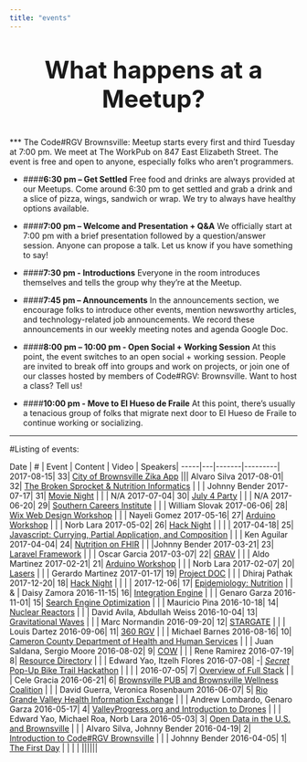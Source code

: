 ```yaml
---
title: "events"
---
```


<p style="text-align: center; font-size: 300%; font-weight:bold;">
What happens at a Meetup?
</p>
***
The Code#RGV Brownsville: Meetup starts every first and third Tuesday at 7:00 pm. We meet at The WorkPub on 847 East Elizabeth Street. The event is free and open to anyone, especially folks who aren’t programmers.

+ ####**6:30 pm – Get Settled**
  Free food and drinks are always provided at our Meetups. Come around 6:30 pm to get settled and grab a drink and a slice of pizza, wings, sandwich or wrap. We try to always have healthy options available.

+ ####**7:00 pm – Welcome and Presentation + Q&A**
  We officially start at 7:00 pm with a brief presentation followed by a question/answer session. Anyone can propose a talk. Let us know if you have something to say!

+ ####**7:30 pm - Introductions**
  Everyone in the room introduces themselves and tells the group why they’re at the Meetup.

+ ####**7:45 pm – Announcements**
  In the announcements section, we encourage folks to introduce other events, mention newsworthy articles, and technology-related job announcements. We record these announcements in our weekly meeting notes and agenda Google Doc.

+ ####**8:00 pm – 10:00 pm - Open Social + Working Session**
At this point, the event switches to an open social + working session. People are invited to break off into groups and work on projects, or join one of our classes hosted by members of Code#RGV: Brownsville. Want to host a class? Tell us!

+ ####**10:00 pm - Move to El Hueso de Fraile**
At this point, there’s usually a tenacious group of folks that migrate next door to El Hueso de Fraile to continue working or socializing.

***

#Listing of events:

Date | # | Event | Content | Video | Speakers|
-----|---|-------|---------|
2017-08-15| 33| [City of Brownsville Zika App](https://www.facebook.com/events/790664704427861) ||| Alvaro Silva
2017-08-01| 32| [The Broken Sprocket & Nutrition Informatics](https://www.facebook.com/events/912114342278908) | | | Johnny Bender
2017-07-17| 31| [Movie Night](https://www.facebook.com/events/1965613393670008/) | | | N/A
2017-07-04| 30| [July 4 Party](https://www.facebook.com/events/107479486550238) | | | N/A
2017-06-20| 29| [Southern Careers Institute](https://www.facebook.com/events/446909582351629/) | [<i class="fa fa-info-circle" aria-hidden="true"></i>](http://www.scitexas.edu/) | | William Slovak
2017-06-06| 28| [Wix Web Design Workshop](https://www.facebook.com/events/124974144744935/) | [<i class="fa fa-slideshare" aria-hidden="true"></i>](https://docs.google.com/presentation/d/1e4nRVHEjuoRgGYN8HWpkppL3mr6l2wE0PGMnEf7m5mg/edit?usp=sharing) [<i class="fa fa-info-circle" aria-hidden="true"></i>](https://www.wix.com/) | [<i class="fa fa-video-camera" aria-hidden="true"></i>](https://www.facebook.com/codergvbrownsville/videos/1819075155074323/) | Nayeli Gomez
2017-05-16| 27| [Arduino Workshop](https://www.facebook.com/events/1308710035882364/) | [<i class="fa fa-info-circle" aria-hidden="true"></i>](https://www.arduino.cc/) | | Norb Lara
2017-05-02| 26| [Hack Night](https://www.facebook.com/events/1330216183733091/) | | | |
2017-04-18| 25| [Javascript: Currying, Partial Application, and Composition](https://www.facebook.com/events/732180300240557/) | [<i class="fa fa-github-alt" aria-hidden="true"></i>](https://github.com/piq9117/compositionTalk)| [<i class="fa fa-video-camera" aria-hidden="true"></i>](https://www.facebook.com/codergvbrownsville/videos/1792772777704561/) | Ken Aguilar
2017-04-04| 24| [Nutrition on FHIR](https://www.facebook.com/events/678930188958271/) | [<i class="fa fa-slideshare" aria-hidden="true"></i>](https://drive.google.com/file/d/0B_LMs7B2LDYvWlBxV2duZFhveTA/view?usp=sharing) [<i class="fa fa-info-circle" aria-hidden="true"></i>](http://www.hl7.org/fhir/) | |Johnny Bender
2017-03-21| 23| [Laravel Framework](https://www.facebook.com/events/1216843111765699/) | [<i class="fa fa-info-circle" aria-hidden="true"></i>](https://laravel.com/) | [<i class="fa fa-video-camera" aria-hidden="true"></i>](https://www.facebook.com/johnnypbender/videos/vb.679756671/10155111825091672/?type=2&theater) | Oscar Garcia
2017-03-07| 22| [GRAV](https://www.facebook.com/events/747913215386047/) | [<i class="fa fa-info-circle" aria-hidden="true"></i>](https://getgrav.org/) | | Aldo Martinez
2017-02-21|	21|	[Arduino Workshop](https://www.facebook.com/events/969914836473646/) | [<i class="fa fa-info-circle" aria-hidden="true"></i>](https://www.arduino.cc/) | | Norb Lara
2017-02-07|	20|	[Lasers](https://www.facebook.com/events/753320381481754/) | | | Gerardo Martinez
2017-01-17|	19|	[Project DOC](https://www.facebook.com/events/154631715029417/) | [<i class="fa fa-info-circle" aria-hidden="true"></i>](https://www.pwc.com/us/en/health-industries/DoubleJump.html) | | Dhiraj Pathak
2017-12-20|	18|	[Hack Night](https://www.facebook.com/events/569874219880193/) | | | |
2017-12-06|	17|	[Epidemiology: Nutrition](https://www.facebook.com/events/1823881687849727/) | | [<i class="fa fa-video-camera" aria-hidden="true"></i>](https://www.facebook.com/codergvbrownsville/videos/1715996588715514/) & [<i class="fa fa-video-camera" aria-hidden="true"></i>](https://www.facebook.com/codergvbrownsville/videos/1716005255381314/)| Daisy Zamora
2016-11-15|	16|	[Integration Engine](https://www.facebook.com/events/1817022961917074/) | [<i class="fa fa-info-circle" aria-hidden="true"></i>](http://rgvhie.org/) | | Genaro Garza
2016-11-01|	15|	[Search Engine Optimization](https://www.facebook.com/events/1346127542112267/) | | | Mauricio Pina
2016-10-18|	14|	[Nuclear Reactors](https://www.facebook.com/events/965993420189443/) | | [<i class="fa fa-video-camera" aria-hidden="true"></i>](https://www.facebook.com/codergvbrownsville/videos/1687088301606343/)| David Avila, Abdullah Weiss
2016-10-04|	13|	[Gravitational Waves](https://www.facebook.com/events/1768206486786869/) | | | Marc Normandin
2016-09-20|	12|	[STARGATE](https://www.facebook.com/events/343697212634525/) | [<i class="fa fa-info-circle" aria-hidden="true"></i>](http://www.utrgv.edu/stargate/) | [<i class="fa fa-video-camera" aria-hidden="true"></i>](https://www.facebook.com/codergvbrownsville/videos/1671100906538416/)| Louis Dartez
2016-09-06|	11|	[360 RGV](https://www.facebook.com/events/1657542251224510/) | [<i class="fa fa-info-circle" aria-hidden="true"></i>](http://www.360rgv.com/) | [<i class="fa fa-video-camera" aria-hidden="true"></i>](https://www.facebook.com/codergvbrownsville/videos/1663750293940144/) | Michael Barnes
2016-08-16|	10|	[Cameron County Department of Health and Human Services](https://www.facebook.com/events/1049465525140539/) | [<i class="fa fa-info-circle" aria-hidden="true"></i>](http://www.co.cameron.tx.us/) | [<i class="fa fa-video-camera" aria-hidden="true"></i>](https://www.facebook.com/codergvbrownsville/videos/1652368875078286/) | Juan Saldana, Sergio Moore
2016-08-02|	9| [COW](https://www.facebook.com/events/1752591338352737/) | [<i class="fa fa-info-circle" aria-hidden="true"></i>](http://www.codergv.org/programs/cow/) | [<i class="fa fa-video-camera" aria-hidden="true"></i>](https://www.facebook.com/codergvbrownsville/videos/1644996219148885/)| Rene Ramirez
2016-07-19|	8| [Resource Directory](https://www.facebook.com/events/129387614161338/) | | [<i class="fa fa-video-camera" aria-hidden="true"></i>](https://www.facebook.com/codergvbrownsville/videos/1637490219899485/) | Edward Yao, Itzelh Flores
2016-07-08|	-| [*Secret* Pop-Up Bike Trail Hackathon](https://goo.gl/F72vWb) | | | |
2016-07-05|	7| [Overview of Full Stack](https://www.facebook.com/events/217535031973989/) | | [<i class="fa fa-video-camera" aria-hidden="true"></i>](https://www.facebook.com/codergvbrownsville/videos/1630169917298182/) | Cele Gracia
2016-06-21|	6| [Brownsville PUB and Brownsville Wellness Coalition](https://www.facebook.com/events/1150950568258839/) | [<i class="fa fa-info-circle" aria-hidden="true"></i>](http://www.brownsville-pub.com/) [<i class="fa fa-info-circle" aria-hidden="true"></i>](https://www.brownsvillewellnesscoalition.com/) | | David Guerra, Veronica Rosenbaum
2016-06-07|	5| [Rio Grande Valley Health Information Exchange](https://www.facebook.com/events/111332255955852/) | [<i class="fa fa-info-circle" aria-hidden="true"></i>](http://rgvhie.org/) | [<i class="fa fa-video-camera" aria-hidden="true"></i>](https://www.facebook.com/codergvbrownsville/videos/1616796068635567/)| Andrew Lombardo, Genaro Garza
2016-05-17|	4| [ValleyProgress.org and Introduction to Drones](https://www.facebook.com/events/864037550385029/) | [<i class="fa fa-info-circle" aria-hidden="true"></i>](valleyprogress.org) | | Edward Yao, Michael Roa, Norb Lara
2016-05-03|	3| [Open Data in the U.S. and Brownsville](https://www.facebook.com/events/1267715809923659/) | | | Alvaro Silva, Johnny Bender
2016-04-19|	2| [Introduction to Code#RGV Brownsville](https://www.facebook.com/events/1032954170085752/) | [<i class="fa fa-info-circle" aria-hidden="true"></i>](https://www.codeforamerica.org/)| | Johnny Bender
2016-04-05|	1| [The First Day](https://www.facebook.com/events/607420792747611/) | | | |
||||||
